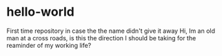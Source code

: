 # hello-world
First time repository in case the the name didn't give it away 
Hi, Im an old man at a cross roads, is this the direction I should be taking for the reaminder of my working life?
